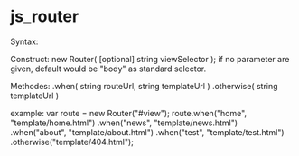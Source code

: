 js_router
=========

Syntax:

Construct: 
    new Router( [optional] string viewSelector );
    if no parameter are given, default would be "body" as standard selector.
    
Methodes:
    .when( string routeUrl, string templateUrl )
    .otherwise( string templateUrl )
    
    
example:
    var route = new Router("#view");
    route.when("home", "template/home.html")
         .when("news", "template/news.html")
         .when("about", "template/about.html")
         .when("test", "template/test.html")
         .otherwise("template/404.html");
